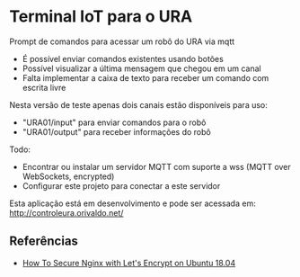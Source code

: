 # Terminal IoT para o URA
Prompt de comandos para acessar um robô do URA via mqtt
* É possível enviar comandos existentes usando botões 
* Possível visualizar a última mensagem que chegou em um canal 
* Falta implementar a caixa de texto para receber um comando com escrita livre

Nesta versão de teste apenas dois canais estão disponíveis para uso:
* "URA01/input" para enviar comandos para o robô
* "URA01/output" para receber informações do robô 

Todo:
* Encontrar ou instalar um servidor MQTT com suporte a wss (MQTT over WebSockets, encrypted) 
* Configurar este projeto para conectar a este servidor 

Esta aplicação está em desenvolvimento e pode ser acessada em: 
http://controleura.orivaldo.net/

## Referências 
* [How To Secure Nginx with Let's Encrypt on Ubuntu 18.04](https://www.digitalocean.com/community/tutorials/how-to-secure-nginx-with-let-s-encrypt-on-ubuntu-18-04)
